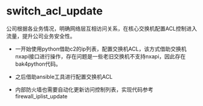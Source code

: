 # switch_acl_update
公司根据各业务情况，明确网络层互相访问关系，在核心交换机配置ACL控制进入流量，提升公司业务安全性。

- 一开始使用python借助c2的ip列表，配置交换机ACL，该方式借助交换机nxapi接口进行操作，存在问题是一些老旧交换机不支持nxapi，因此存在bak4python代码。

- 之后借助ansible工具进行配置交换机ACL

- 内部防火墙也需要自动化更新访问控制列表，实现代码参考firewall_iplist_update
